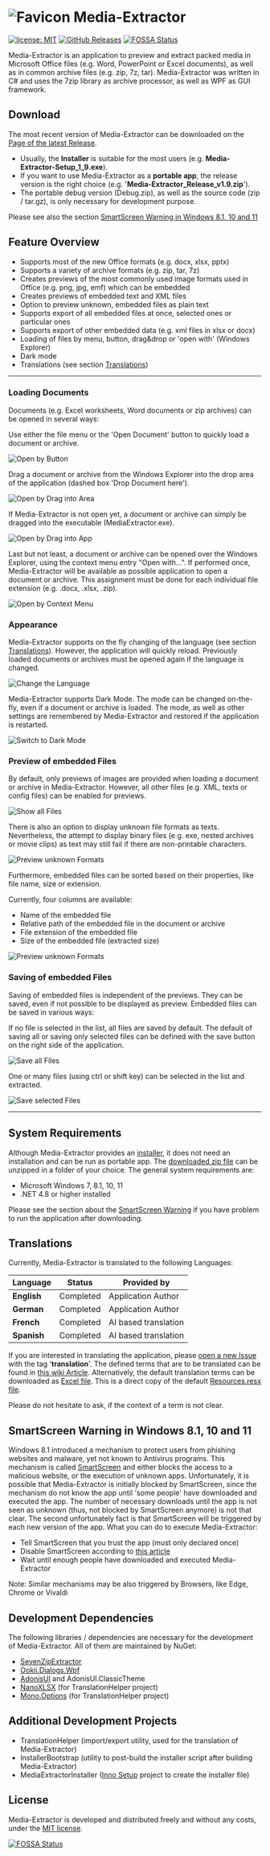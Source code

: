# ![Favicon](./resources/img/icon32.png) Media-Extractor

[![license: MIT](https://img.shields.io/github/license/rabanti-github/media-extractor.svg)](https://opensource.org/licenses/MIT)
[![GitHub Releases](https://img.shields.io/github/downloads/rabanti-github/media-extractor/latest/total.svg)](https://github.com/rabanti-github/Media-Extractor/releases/latest)
[![FOSSA Status](https://app.fossa.io/api/projects/git%2Bgithub.com%2Frabanti-github%2FMedia-Extractor.svg?type=shield)](https://app.fossa.io/projects/git%2Bgithub.com%2Frabanti-github%2FMedia-Extractor?ref=badge_shield)

Media-Extractor is an application to preview and extract packed media in Microsoft Office files (e.g. Word, PowerPoint or Excel documents), as well as in common archive files (e.g. zip, 7z, tar). Media-Extractor was written in C# and uses the 7zip library as archive processor, as well as WPF as GUI framework.

## Download

The most recent version of Media-Extractor can be downloaded on the [Page of the latest Release](https://github.com/rabanti-github/Media-Extractor/releases/latest).

- Usually, the **Installer** is suitable for the most users (e.g. **Media-Extractor-Setup_1_9.exe**).
- If you want to use Media-Extractor as a **portable app**, the release version is the right choice (e.g. '**Media-Extractor_Release_v1.9.zip**').
- The portable debug version (Debug.zip), as well as the source code (zip / tar.gz), is only necessary for development purpose.

Please see also the section [SmartScreen Warning in Windows 8.1, 10 and 11](#smartscreen-warning-in-windows-81-10-and-11)

## Feature Overview

- Supports most of the new Office formats (e.g. docx, xlsx, pptx)
- Supports a variety of archive formats (e.g. zip, tar, 7z)
- Creates previews of the most commonly used image formats used in Office (e.g. png, jpg, emf) which can be embedded
- Creates previews of embedded text and XML files
- Option to preview unknown, embedded files as plain text
- Supports export of all embedded files at once, selected ones or particular ones
- Supports export of other embedded data (e.g. xml files in xlsx or docx)
- Loading of files by menu, button, drag&drop or 'open with' (Windows Explorer)
- Dark mode
- Translations (see section [Translations](#Translations))

---

### Loading Documents

Documents (e.g. Excel worksheets, Word documents or zip archives) can be opened in several ways:

Use either the file menu or the 'Open Document' button to quickly load a document or archive.

![Open by Button](./resources/img/button_open.gif)

Drag a document or archive from the Windows Explorer into the drop area of the application (dashed box 'Drop Document here').

![Open by Drag into Area](./resources/img/drag_open.gif)

If Media-Extractor is not open yet, a document or archive can simply be dragged into the executable (MediaExtractor.exe).

![Open by Drag into App](./resources/img/drag_app_open.gif)

Last but not least, a document or archive can be opened over the Windows Explorer, using the context menu entry "Open with...". If performed once, Media-Extractor will be available as possible application to open a document or archive. This assignment must be done for each individual file extension (e.g. .docx, .xlsx, .zip).

![Open by Context Menu](./resources/img/context_open.gif)

### Appearance

Media-Extractor supports on the fly changing of the language (see section [Translations](#Translations)). However, the application will quickly reload. Previously loaded documents or archives must be opened again if the language is changed.

![Change the Language](./resources/img/change_locale.gif)

Media-Extractor supports Dark Mode. The mode can be changed on-the-fly, even if a document or archive is loaded. The mode, as well as other settings are remembered by Media-Extractor and restored if the application is restarted.

![Switch to Dark Mode](./resources/img/dark_mode.gif)

### Preview of embedded Files

By default, only previews of images are provided when loading a document or archive in Media-Extractor. However, all other files (e.g. XML, texts or config files) can be enabled for previews.

![Show all Files](./resources/img/show_all_files.gif)

There is also an option to display unknown file formats as texts. Nevertheless, the attempt to display binary files (e.g. exe, nested archives or movie clips) as text may still fail if there are non-printable characters.

![Preview unknown Formats](./resources/img/preview_unknown_formats.gif)

Furthermore, embedded files can be sorted based on their properties, like file name, size or extension.

Currently, four columns are available:

- Name of the embedded file
- Relative path of the embedded file in the document or archive
- File extension of the embedded file
- Size of the embedded file (extracted size)

![Preview unknown Formats](./resources/img/sort_files.gif)

### Saving of embedded Files

Saving of embedded files is independent of the previews. They can be saved, even if not possible to be displayed as preview. Embedded files can be saved in various ways:

If no file is selected in the list, all files are saved by default. The default of saving all or saving only selected files can be defined with the save button on the right side of the application.

![Save all Files](./resources/img/save_all_files.gif)

One or many files (using ctrl or shift key) can be selected in the list and extracted.

![Save selected Files](./resources/img/save_selected_files.gif)

---

## System Requirements

Although Media-Extractor provides an [installer](#Download), it does not need an installation and can be run as portable app. The [downloaded zip file](#Download) can be unzipped in a folder of your choice. The general system requirements are:

- Microsoft Windows 7, 8.1, 10, 11
- .NET 4.8 or higher installed

Please see the section about the [SmartScreen Warning](#smartscreen-warning-in-windows-81-10-and-11) if you have problem to run the application after downloading.

## Translations

Currently, Media-Extractor is translated to the following Languages:

| Language | Status    | Provided by        |
| -------- | --------- | ------------------ |
| **English**  | Completed | Application Author |
| **German**   | Completed | Application Author |
| **French**   | Completed | AI based translation |
| **Spanish**   | Completed | AI based translation |

If you are interested in translating the application, please [open a new Issue](https://github.com/rabanti-github/Media-Extractor/issues/new) with the tag '**translation**'. The defined terms that are to be translated can be found in [this wiki Article](https://github.com/rabanti-github/Media-Extractor/wiki/Translation-Template). Alternatively, the default translation terms can be downloaded as [Excel file](./resources/translation/DefaultTranslationStrings.xlsx). This is a direct copy of the default [Resources.resx file](https://github.com/rabanti-github/Media-Extractor/blob/master/MediaExtractor/Properties/Resources.resx).

Please do not hesitate to ask, if the context of a term is not clear.

## SmartScreen Warning in Windows 8.1, 10 and 11

Windows 8.1 introduced a mechanism to protect users from phishing websites and malware, yet not known to Antivirus programs. This mechanism is called [SmartScreen](https://support.microsoft.com/en-us/help/17443/microsoft-edge-smartscreen-faq) and either blocks the access to a malicious website, or the execution of unknown apps.
Unfortunately, it is possible that Media-Extractor is initially blocked by SmartScreen, since the mechanism do not know the app until 'some people' have downloaded and executed the app. The number of necessary downloads until the app is not seen as unknown (thus, not blocked by SmartScreen anymore) is not that clear.
The second unfortunately fact is that SmartScreen will be triggered by each new version of the app.
What you can do to execute Media-Extractor:

- Tell SmartScreen that you trust the app (must only declared once)
- Disable SmartScreen according to [this article](https://support.microsoft.com/en-us/help/17443/microsoft-edge-smartscreen-faq)
- Wait until enough people have downloaded and executed Media-Extractor

Note: Similar mechanisms may be also triggered by Browsers, like Edge, Chrome or Vivaldi

## Development Dependencies

The following libraries / dependencies are necessary for the development of Media-Extractor. All of them are maintained by NuGet:

- [SevenZipExtractor](https://github.com/adoconnection/SevenZipExtractor)
- [Ookii.Dialogs.Wpf](https://github.com/ookii-dialogs/ookii-dialogs-wpf)
- [AdonisUI](https://github.com/benruehl/adonis-ui/) and AdonisUI.ClassicTheme
- [NanoXLSX](https://github.com/rabanti-github/NanoXLSX) (for TranslationHelper project)
- [Mono.Options](https://github.com/xamarin/XamarinComponents/tree/main/XPlat/Mono.Options) (for TranslationHelper project)

## Additional Development Projects

- TranslationHelper (import/export utility, used for the translation of Media-Extractor)
- InstallerBootstrap (utility to post-build the installer script after building Media-Extractor)
- MediaExtractorInstaller ([Inno Setup](https://jrsoftware.org/isinfo.php) project to create the installer file)

## License

Media-Extractor is developed and distributed freely and without any costs, under the [MIT license](https://opensource.org/licenses/MIT).

[![FOSSA Status](https://app.fossa.io/api/projects/git%2Bgithub.com%2Frabanti-github%2FMedia-Extractor.svg?type=large)](https://app.fossa.io/projects/git%2Bgithub.com%2Frabanti-github%2FMedia-Extractor?ref=badge_large)

